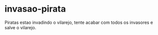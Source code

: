 # invasao-pirata
Piratas estao invadindo o vilarejo, tente acabar com todos os invasores e salve o vilarejo.
